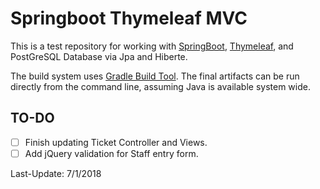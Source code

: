 # Springboot Thymeleaf MVC
This is a test repository for working with [SpringBoot](https://spring.io/projects/spring-boot),
[Thymeleaf](https://www.thymeleaf.org/), and PostGreSQL Database via Jpa and
Hiberte.

The build system uses [Gradle Build Tool](https://gradle.org/). The final
artifacts can be run directly from the command line, assuming Java is available
system wide.

## TO-DO
* [ ] Finish updating Ticket Controller and Views.
* [ ] Add jQuery validation for Staff entry form.

Last-Update: 7/1/2018